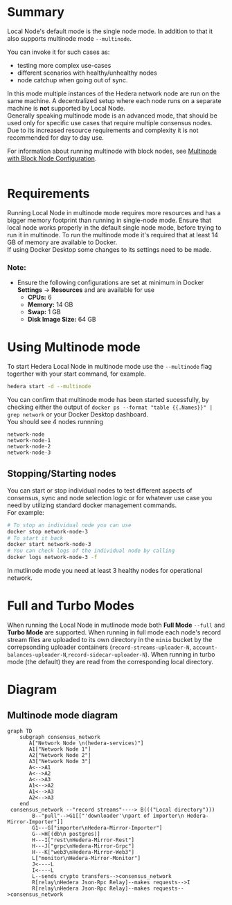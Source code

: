 # Summary

Local Node's default mode is the single node mode. In addition to that it also supports multinode mode `--multinode`.

You can invoke it for such cases as:
- testing more complex use-cases
- different scenarios with healthy/unhealthy nodes
- node catchup when going out of sync.

In this mode multiple instances of the Hedera network node are run on the same machine. A decentralized setup where each node runs on a separate machine is **not** supported by Local Node.  
Generally speaking multinode mode is an advanced mode, that should be used only for specific use cases that require multiple consensus nodes. Due to its increased resource requirements and complexity it is not recommended for day to day use.

For information about running multinode with block nodes, see [Multinode with Block Node Configuration](multinode-blocknode-overview.md).
<br><br>

# Requirements

Running Local Node in multinode mode requires more resources and has a bigger memory footprint than running in single-node mode. Ensure that local node works properly in the default single node mode, before trying to run it in multinode. To run the multinode mode it's required that at least 14 GB of memory are available to Docker.  
 If using Docker Desktop some changes to its settings need to be made.

### Note:

- Ensure the following configurations are set at minimum in Docker **Settings** -> **Resources** and are available for use
  - **CPUs:** 6
  - **Memory:** 14 GB
  - **Swap:** 1 GB
  - **Disk Image Size:** 64 GB

# Using Multinode mode
To start Hedera Local Node in multinode mode use the `--multinode` flag togerther with your start command, for example.

```bash
hedera start -d --multinode
```
You can confirm that multinode mode has been started sucessfully, by checking either the output of `docker ps --format "table {{.Names}}" | grep network` or your Docker Desktop dashboard.  
You should see 4 nodes runnning
```
network-node
network-node-1
network-node-2
network-node-3
```

## Stopping/Starting nodes
You can start or stop individual nodes to test different aspects of consensus, sync and node selection logic or for whatever use case you need by utilizing standard docker management commands.  
For example:
```bash
# To stop an individual node you can use
docker stop network-node-3
# To start it back 
docker start network-node-3
# You can check logs of the individual node by calling
docker logs network-node-3 -f
```

In mutlinode mode you need at least 3 healthy nodes for operational network.

# Full and Turbo Modes

When running the Local Node in mutlinode mode both **Full Mode** `--full` and **Turbo Mode** are supported. When running in full mode each node's record stream files are uploaded to its own directory in the `minio` bucket by the correpsonding uploader containers (`record-streams-uploader-N`, `account-balances-uploader-N`,`record-sidecar-uploader-N`). When running in turbo mode (the default) they are read from the corresponding local directory.

# Diagram


## Multinode mode diagram

```mermaid
graph TD
    subgraph consensus_network
       A["Network Node \n(hedera-services)"]
       A1["Network Node 1"]
       A2["Network Node 2"]
       A3["Network Node 3"]
       A<-->A1
       A<-->A2
       A<-->A3
       A1<-->A2
       A1<-->A3
       A2<-->A3
    end
 consensus_network --"record streams"----> B((("Local directory")))
        B--"pull"-->G1[["'downloader'\npart of importer\n Hedera-Mirror-Importer"]]
        G1---G["importer\nHedera-Mirror-Importer"]
        G-->H[(db\n postgres)]
        H---I["rest\nHedera-Mirror-Rest"]
        H---J["grpc\nHedera-Mirror-Grpc"]
        H---K["web3\nHedera-Mirror-Web3"]
        L["monitor\nHedera-Mirror-Monitor"]
        J<----L
        I<----L
        L--sends crypto transfers-->consensus_network
        R[relay\nHedera Json-Rpc Relay]--makes requests-->I
        R[relay\nHedera Json-Rpc Relay]--makes requests-->consensus_network
```
